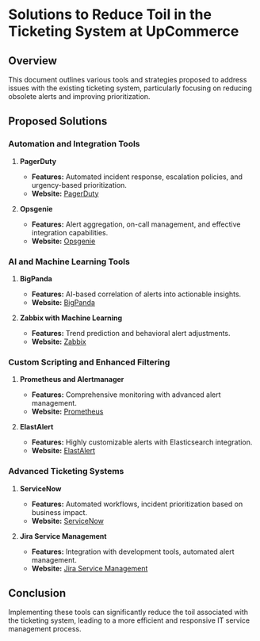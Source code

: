 # Solutions to Reduce Toil in the Ticketing System at UpCommerce

## Overview

This document outlines various tools and strategies proposed to address issues with the existing ticketing system, particularly focusing on reducing obsolete alerts and improving prioritization.

## Proposed Solutions

### Automation and Integration Tools

1. **PagerDuty**
   - **Features:** Automated incident response, escalation policies, and urgency-based prioritization.
   - **Website:** [PagerDuty](https://www.pagerduty.com)

2. **Opsgenie**
   - **Features:** Alert aggregation, on-call management, and effective integration capabilities.
   - **Website:** [Opsgenie](https://www.opsgenie.com)

### AI and Machine Learning Tools

1. **BigPanda**
   - **Features:** AI-based correlation of alerts into actionable insights.
   - **Website:** [BigPanda](https://www.bigpanda.io)

2. **Zabbix with Machine Learning**
   - **Features:** Trend prediction and behavioral alert adjustments.
   - **Website:** [Zabbix](https://www.zabbix.com)

### Custom Scripting and Enhanced Filtering

1. **Prometheus and Alertmanager**
   - **Features:** Comprehensive monitoring with advanced alert management.
   - **Website:** [Prometheus](https://prometheus.io)

2. **ElastAlert**
   - **Features:** Highly customizable alerts with Elasticsearch integration.
   - **Website:** [ElastAlert](https://github.com/Yelp/elastalert)

### Advanced Ticketing Systems

1. **ServiceNow**
   - **Features:** Automated workflows, incident prioritization based on business impact.
   - **Website:** [ServiceNow](https://www.servicenow.com)

2. **Jira Service Management**
   - **Features:** Integration with development tools, automated alert management.
   - **Website:** [Jira Service Management](https://www.atlassian.com/software/jira/service-management)

## Conclusion

Implementing these tools can significantly reduce the toil associated with the ticketing system, leading to a more efficient and responsive IT service management process.
